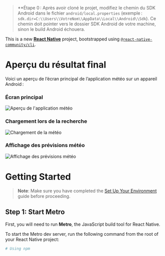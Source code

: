> **Étape 0 : Après avoir cloné le projet, modifiez le chemin du SDK Android dans le fichier `android/local.properties` (exemple : `sdk.dir=C:\\Users\\VotreNom\\AppData\\Local\\Android\\Sdk`). Ce chemin doit pointer vers le dossier SDK Android de votre machine, sinon le build Android échouera.

This is a new [**React Native**](https://reactnative.dev) project, bootstrapped using [`@react-native-community/cli`](https://github.com/react-native-community/cli).

# Aperçu du résultat final

Voici un aperçu de l’écran principal de l’application météo sur un appareil Android :

### Écran principal

![Aperçu de l'application météo](image2)

### Chargement lors de la recherche

![Chargement de la météo](image3)

### Affichage des prévisions météo

![Affichage des prévisions météo](image4)

# Getting Started

> **Note**: Make sure you have completed the [Set Up Your Environment](https://reactnative.dev/docs/set-up-your-environment) guide before proceeding.

## Step 1: Start Metro

First, you will need to run **Metro**, the JavaScript build tool for React Native.

To start the Metro dev server, run the following command from the root of your React Native project:

```sh
# Using npm

